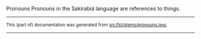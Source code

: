 Pronouns
Pronouns in the Sakirabiá language are references to things.

* * *

<small>This (part of) documentation was generated from [src/fst/stems/pronouns.lexc](https://github.com/giellalt/lang-skf/blob/main/src/fst/stems/pronouns.lexc)</small>

---

